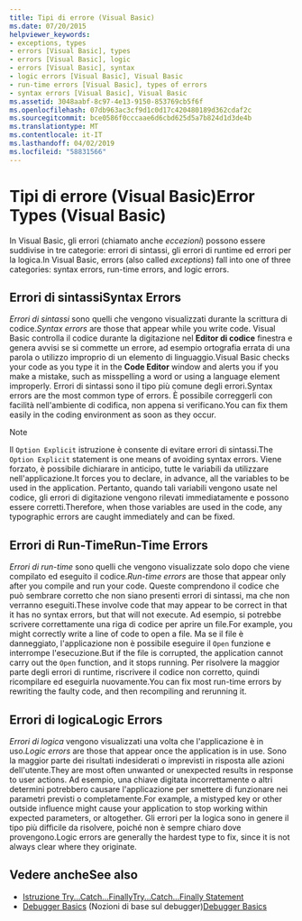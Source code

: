 ```yaml
---
title: Tipi di errore (Visual Basic)
ms.date: 07/20/2015
helpviewer_keywords:
- exceptions, types
- errors [Visual Basic], types
- errors [Visual Basic], logic
- errors [Visual Basic], syntax
- logic errors [Visual Basic], Visual Basic
- run-time errors [Visual Basic], types of errors
- syntax errors [Visual Basic], Visual Basic
ms.assetid: 3048aabf-8c97-4e13-9150-853769cb5f6f
ms.openlocfilehash: 07db963ac3cf9d1c0d17c420480189d362cdaf2c
ms.sourcegitcommit: bce0586f0cccaae6d6cbd625d5a7b824d1d3de4b
ms.translationtype: MT
ms.contentlocale: it-IT
ms.lasthandoff: 04/02/2019
ms.locfileid: "58831566"
---
```

# <a name="error-types-visual-basic"></a><span data-ttu-id="60c9c-102">Tipi di errore (Visual Basic)</span><span class="sxs-lookup"><span data-stu-id="60c9c-102">Error Types (Visual Basic)</span></span>
<span data-ttu-id="60c9c-103">In Visual Basic, gli errori (chiamato anche *eccezioni*) possono essere suddivise in tre categorie: errori di sintassi, gli errori di runtime ed errori per la logica.</span><span class="sxs-lookup"><span data-stu-id="60c9c-103">In Visual Basic, errors (also called *exceptions*) fall into one of three categories: syntax errors, run-time errors, and logic errors.</span></span>  
  
## <a name="syntax-errors"></a><span data-ttu-id="60c9c-104">Errori di sintassi</span><span class="sxs-lookup"><span data-stu-id="60c9c-104">Syntax Errors</span></span>  
 <span data-ttu-id="60c9c-105">*Errori di sintassi* sono quelli che vengono visualizzati durante la scrittura di codice.</span><span class="sxs-lookup"><span data-stu-id="60c9c-105">*Syntax errors* are those that appear while you write code.</span></span> <span data-ttu-id="60c9c-106">Visual Basic controlla il codice durante la digitazione nel **Editor di codice** finestra e genera avvisi se si commette un errore, ad esempio ortografia errata di una parola o utilizzo improprio di un elemento di linguaggio.</span><span class="sxs-lookup"><span data-stu-id="60c9c-106">Visual Basic checks your code as you type it in the **Code Editor** window and alerts you if you make a mistake, such as misspelling a word or using a language element improperly.</span></span> <span data-ttu-id="60c9c-107">Errori di sintassi sono il tipo più comune degli errori.</span><span class="sxs-lookup"><span data-stu-id="60c9c-107">Syntax errors are the most common type of errors.</span></span> <span data-ttu-id="60c9c-108">È possibile correggerli con facilità nell'ambiente di codifica, non appena si verificano.</span><span class="sxs-lookup"><span data-stu-id="60c9c-108">You can fix them easily in the coding environment as soon as they occur.</span></span>  
  
> [!NOTE]
>  <span data-ttu-id="60c9c-109">Il `Option Explicit` istruzione è consente di evitare errori di sintassi.</span><span class="sxs-lookup"><span data-stu-id="60c9c-109">The `Option Explicit` statement is one means of avoiding syntax errors.</span></span> <span data-ttu-id="60c9c-110">Viene forzato, è possibile dichiarare in anticipo, tutte le variabili da utilizzare nell'applicazione.</span><span class="sxs-lookup"><span data-stu-id="60c9c-110">It forces you to declare, in advance, all the variables to be used in the application.</span></span> <span data-ttu-id="60c9c-111">Pertanto, quando tali variabili vengono usate nel codice, gli errori di digitazione vengono rilevati immediatamente e possono essere corretti.</span><span class="sxs-lookup"><span data-stu-id="60c9c-111">Therefore, when those variables are used in the code, any typographic errors are caught immediately and can be fixed.</span></span>  
  
## <a name="run-time-errors"></a><span data-ttu-id="60c9c-112">Errori di Run-Time</span><span class="sxs-lookup"><span data-stu-id="60c9c-112">Run-Time Errors</span></span>  
 <span data-ttu-id="60c9c-113">*Errori di run-time* sono quelli che vengono visualizzate solo dopo che viene compilato ed eseguito il codice.</span><span class="sxs-lookup"><span data-stu-id="60c9c-113">*Run-time errors* are those that appear only after you compile and run your code.</span></span> <span data-ttu-id="60c9c-114">Queste comprendono il codice che può sembrare corretto che non siano presenti errori di sintassi, ma che non verranno eseguiti.</span><span class="sxs-lookup"><span data-stu-id="60c9c-114">These involve code that may appear to be correct in that it has no syntax errors, but that will not execute.</span></span> <span data-ttu-id="60c9c-115">Ad esempio, si potrebbe scrivere correttamente una riga di codice per aprire un file.</span><span class="sxs-lookup"><span data-stu-id="60c9c-115">For example, you might correctly write a line of code to open a file.</span></span> <span data-ttu-id="60c9c-116">Ma se il file è danneggiato, l'applicazione non è possibile eseguire il `Open` funzione e interrompe l'esecuzione.</span><span class="sxs-lookup"><span data-stu-id="60c9c-116">But if the file is corrupted, the application cannot carry out the `Open` function, and it stops running.</span></span> <span data-ttu-id="60c9c-117">Per risolvere la maggior parte degli errori di runtime, riscrivere il codice non corretto, quindi ricompilare ed eseguirla nuovamente.</span><span class="sxs-lookup"><span data-stu-id="60c9c-117">You can fix most run-time errors by rewriting the faulty code, and then recompiling and rerunning it.</span></span>  
  
## <a name="logic-errors"></a><span data-ttu-id="60c9c-118">Errori di logica</span><span class="sxs-lookup"><span data-stu-id="60c9c-118">Logic Errors</span></span>  
 <span data-ttu-id="60c9c-119">*Errori di logica* vengono visualizzati una volta che l'applicazione è in uso.</span><span class="sxs-lookup"><span data-stu-id="60c9c-119">*Logic errors* are those that appear once the application is in use.</span></span> <span data-ttu-id="60c9c-120">Sono la maggior parte dei risultati indesiderati o imprevisti in risposta alle azioni dell'utente.</span><span class="sxs-lookup"><span data-stu-id="60c9c-120">They are most often unwanted or unexpected results in response to user actions.</span></span> <span data-ttu-id="60c9c-121">Ad esempio, una chiave digitata incorrettamente o altri determini potrebbero causare l'applicazione per smettere di funzionare nei parametri previsti o completamente.</span><span class="sxs-lookup"><span data-stu-id="60c9c-121">For example, a mistyped key or other outside influence might cause your application to stop working within expected parameters, or altogether.</span></span> <span data-ttu-id="60c9c-122">Gli errori per la logica sono in genere il tipo più difficile da risolvere, poiché non è sempre chiaro dove provengono.</span><span class="sxs-lookup"><span data-stu-id="60c9c-122">Logic errors are generally the hardest type to fix, since it is not always clear where they originate.</span></span>  
  
## <a name="see-also"></a><span data-ttu-id="60c9c-123">Vedere anche</span><span class="sxs-lookup"><span data-stu-id="60c9c-123">See also</span></span>

- [<span data-ttu-id="60c9c-124">Istruzione Try...Catch...Finally</span><span class="sxs-lookup"><span data-stu-id="60c9c-124">Try...Catch...Finally Statement</span></span>](../../../visual-basic/language-reference/statements/try-catch-finally-statement.md)
- <span data-ttu-id="60c9c-125">[Debugger Basics](/visualstudio/debugger/debugger-basics) (Nozioni di base sul debugger)</span><span class="sxs-lookup"><span data-stu-id="60c9c-125">[Debugger Basics](/visualstudio/debugger/debugger-basics)</span></span>
